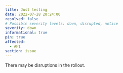 ```yaml
---
title: Just testing
date: 2022-07-28 20:24:00 
resolved: false
# Possible severity levels: down, disrupted, notice
severity: down
informational: true
pin: true
affected:
  - API
section: issue
---
```


There may be disruptions in the rollout.
 